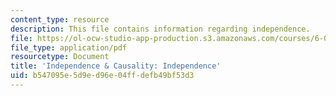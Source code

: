 ```yaml
---
content_type: resource
description: This file contains information regarding independence.
file: https://ol-ocw-studio-app-production.s3.amazonaws.com/courses/6-042j-mathematics-for-computer-science-spring-2015/b547095e5d9ed96e04ffdefb49bf53d3_MIT6_042JS15_Independence.pdf
file_type: application/pdf
resourcetype: Document
title: 'Independence & Causality: Independence'
uid: b547095e-5d9e-d96e-04ff-defb49bf53d3
---
```

